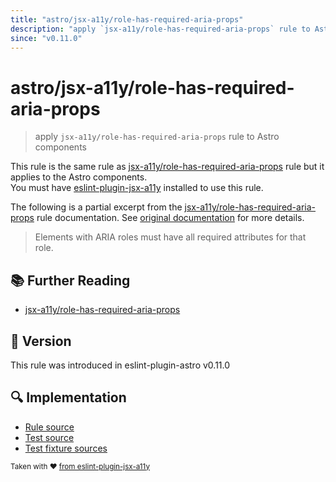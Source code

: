 ```yaml
---
title: "astro/jsx-a11y/role-has-required-aria-props"
description: "apply `jsx-a11y/role-has-required-aria-props` rule to Astro components"
since: "v0.11.0"
---
```


# astro/jsx-a11y/role-has-required-aria-props

> apply `jsx-a11y/role-has-required-aria-props` rule to Astro components

This rule is the same rule as [jsx-a11y/role-has-required-aria-props] rule but it applies to the Astro components.  
You must have [eslint-plugin-jsx-a11y] installed to use this rule.

[eslint-plugin-jsx-a11y]: https://github.com/jsx-eslint/eslint-plugin-jsx-a11y
[jsx-a11y/role-has-required-aria-props]: https://github.com/jsx-eslint/eslint-plugin-jsx-a11y/tree/HEAD/docs/rules/role-has-required-aria-props.md

The following is a partial excerpt from the [jsx-a11y/role-has-required-aria-props] rule documentation. See [original documentation][jsx-a11y/role-has-required-aria-props] for more details.

> Elements with ARIA roles must have all required attributes for that role.

## :books: Further Reading

- [jsx-a11y/role-has-required-aria-props]

## :rocket: Version

This rule was introduced in eslint-plugin-astro v0.11.0

## :mag: Implementation

- [Rule source](https://github.com/ota-meshi/eslint-plugin-astro/blob/main/src/rules/jsx-a11y/role-has-required-aria-props.ts)
- [Test source](https://github.com/ota-meshi/eslint-plugin-astro/blob/main/tests/src/rules/jsx-a11y/role-has-required-aria-props.ts)
- [Test fixture sources](https://github.com/ota-meshi/eslint-plugin-astro/tree/main/tests/fixtures/rules/jsx-a11y/role-has-required-aria-props)

<sup>Taken with ❤️ [from eslint-plugin-jsx-a11y](https://github.com/jsx-eslint/eslint-plugin-jsx-a11y/tree/HEAD/docs/rules/role-has-required-aria-props.md)</sup>
